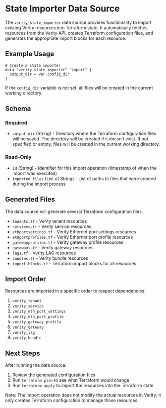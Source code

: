 # State Importer Data Source

The `verity_state_importer` data source provides functionality to import existing Verity resources into Terraform state. It automatically fetches resources from the Verity API, creates Terraform configuration files, and generates the appropriate import blocks for each resource.

## Example Usage

```hcl
# Create a state importer
data "verity_state_importer" "import" {
  output_dir = var.config_dir
}
```

If the `config_dir` variable is not set, all files will be created in the current working directory.

## Schema

### Required

- `output_dir` (String) - Directory where the Terraform configuration files will be saved. The directory will be created if it doesn't exist. If not specified or empty, files will be created in the current working directory.

### Read-Only

- `id` (String) - Identifier for this import operation (timestamp of when the import was executed)
- `imported_files` (List of String) - List of paths to files that were created during the import process

## Generated Files

The data source will generate several Terraform configuration files:

- `tenants.tf` - Verity tenant resources
- `services.tf` - Verity service resources
- `ethportsettings.tf` - Verity Ethernet port settings resources
- `ethportprofiles.tf` - Verity Ethernet port profile resources
- `gatewayprofiles.tf` - Verity gateway profile resources
- `gateways.tf` - Verity gateway resources
- `lags.tf` - Verity LAG resources
- `bundles.tf` - Verity bundle resources
- `import_blocks.tf` - Terraform import blocks for all resources

## Import Order

Resources are imported in a specific order to respect dependencies:

1. `verity_tenant`
2. `verity_service`
3. `verity_eth_port_settings`
4. `verity_eth_port_profile`
5. `verity_gateway_profile`
6. `verity_gateway`
7. `verity_lag`
8. `verity_bundle`

## Next Steps

After running the data source:

1. Review the generated configuration files
2. Run `terraform plan` to see what Terraform would change
3. Run `terraform apply` to import the resources into the Terraform state

Note: The import operation does not modify the actual resources in Verity; it only creates Terraform configuration to manage those resources.
